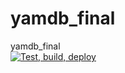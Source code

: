 # yamdb_final
yamdb_final
\
[![Test, build, deploy](https://github.com/Ridmel/yamdb_final/actions/workflows/yamdb_workflow.yml/badge.svg?branch=main)](https://github.com/Ridmel/yamdb_final/actions/workflows/yamdb_workflow.yml)
